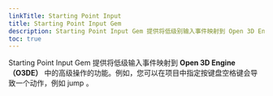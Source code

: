 ```yaml
---
linkTitle: Starting Point Input
title: Starting Point Input Gem
description: Starting Point Input Gem 提供将低级别输入事件映射到 Open 3D Engine （O3DE） 中的高级操作的功能。
toc: true
---
```


Starting Point Input Gem 提供将低级输入事件映射到 **Open 3D Engine （O3DE）** 中的高级操作的功能。例如，您可以在项目中指定按键盘空格键会导致一个动作，例如 jump 。
